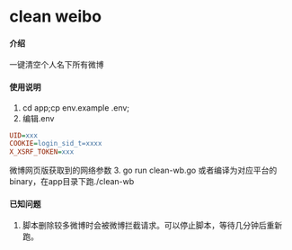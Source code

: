 # clean weibo

#### 介绍
一键清空个人名下所有微博

#### 使用说明
1. cd app;cp env.example .env;
2. 编辑.env
```ini
UID=xxx
COOKIE=login_sid_t=xxxx
X_XSRF_TOKEN=xxx
```
微博网页版获取到的网络参数
3. go run clean-wb.go
   或者编译为对应平台的binary，在app目录下跑./clean-wb

#### 已知问题
1. 脚本删除较多微博时会被微博拦截请求。可以停止脚本，等待几分钟后重新跑。

